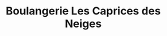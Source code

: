 ---
title: "Boulangerie Les Caprices des Neiges"
url: /morez/boulangerie-les-caprices-des-neiges/
shop: boulangerie
---